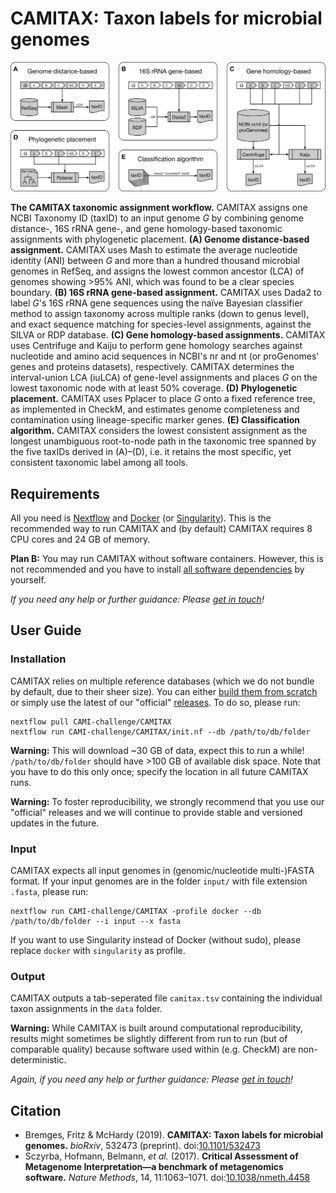 # CAMITAX: Taxon labels for microbial genomes

![The CAMITAX taxonomic assignment workflow](workflow.png "The CAMITAX taxonomic assignment workflow")

**The CAMITAX taxonomic assignment workflow.**
CAMITAX assigns one NCBI Taxonomy ID (taxID) to an input genome *G* by combining genome distance-, 16S rRNA gene-, and gene homology-based taxonomic assignments with phylogenetic placement.
**(A) Genome distance-based assignment.**
CAMITAX uses Mash to estimate the average nucleotide identity (ANI) between *G* and more than a hundred thousand microbial genomes in RefSeq, and assigns the lowest common ancestor (LCA) of genomes showing >95% ANI, which was found to be a clear species boundary.
**(B) 16S rRNA gene-based assignment.**
CAMITAX uses Dada2 to label *G*'s 16S rRNA gene sequences using the naïve Bayesian classifier method to assign taxonomy across multiple ranks (down to genus level), and exact sequence matching for species-level assignments, against the SILVA or RDP database.
**(C) Gene homology-based assignments.**
CAMITAX uses Centrifuge and Kaiju to perform gene homology searches against nucleotide and amino acid sequences in NCBI's nr and nt (or proGenomes' genes and proteins datasets), respectively. CAMITAX determines the interval-union LCA (iuLCA) of gene-level assignments and places *G* on the lowest taxonomic node with at least 50% coverage.
**(D) Phylogenetic placement.**
CAMITAX uses Pplacer to place *G* onto a fixed reference tree, as implemented in CheckM, and estimates genome completeness and contamination using lineage-specific marker genes.
**(E) Classification algorithm.**
CAMITAX considers the lowest consistent assignment as the longest unambiguous root-to-node path in the taxonomic tree spanned by the five taxIDs derived in (A)–(D), i.e. it retains the most specific, yet consistent taxonomic label among all tools.

## Requirements

All you need is [Nextflow](https://www.nextflow.io/) and [Docker](https://www.docker.com/) (or [Singularity](https://singularity.lbl.gov/)). This is the recommended way to run CAMITAX and (by default) CAMITAX requires 8 CPU cores and 24 GB of memory.

**Plan B:** You may run CAMITAX without software containers. However, this is not recommended and you have to install [all software dependencies](requirements.txt) by yourself.

*If you need any help or further guidance: Please [get in touch](https://github.com/CAMI-challenge/CAMITAX/issues)!*

## User Guide

### Installation

CAMITAX relies on multiple reference databases (which we do not bundle by default, due to their sheer size). You can either [build them from scratch](https://github.com/CAMI-challenge/CAMITAX/blob/master/db/README.md) or simply use the latest of our "official" [releases](https://doi.org/10.5281/zenodo.1250043). To do so, please run:
```
nextflow pull CAMI-challenge/CAMITAX
nextflow run CAMI-challenge/CAMITAX/init.nf --db /path/to/db/folder
```
**Warning:** This will download ~30 GB of data, expect this to run a while! `/path/to/db/folder` should have >100 GB of available disk space. Note that you have to do this only once; specify the location in all future CAMITAX runs.

**Warning:** To foster reproducibility, we strongly recommend that you use our "official" releases and we will continue to provide stable and versioned updates in the future.

### Input

CAMITAX expects all input genomes in (genomic/nucleotide multi-)FASTA format.
If your input genomes are in the folder `input/` with file extension `.fasta`, please run:
```
nextflow run CAMI-challenge/CAMITAX -profile docker --db /path/to/db/folder --i input --x fasta
```
If you want to use Singularity instead of Docker (without sudo), please replace `docker` with `singularity` as profile.

### Output

CAMITAX outputs a tab-seperated file `camitax.tsv` containing the individual taxon assignments in the `data` folder.

**Warning:** While CAMITAX is built around computational reproducibility, results might sometimes be slightly different from run to run (but of comparable quality) because software used within (e.g. CheckM) are non-deterministic.

*Again, if you need any help or further guidance: Please [get in touch](https://github.com/CAMI-challenge/CAMITAX/issues)!*

## Citation

* Bremges, Fritz & McHardy (2019). **CAMITAX: Taxon labels for microbial genomes.** *bioRxiv*, 532473 (preprint). doi:[10.1101/532473](https://doi.org/10.1101/532473)
* Sczyrba, Hofmann, Belmann, *et al.* (2017). **Critical Assessment of Metagenome Interpretation—a benchmark of metagenomics software.** *Nature Methods*, 14, 11:1063–1071. doi:[10.1038/nmeth.4458](https://doi.org/10.1038/nmeth.4458)
